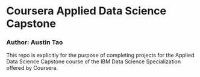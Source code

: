 # Coursera Applied Data Science Capstone
### Author: Austin Tao  
This repo is explicitly for the purpose of completing projects for the Applied Data Science Capstone course of the IBM Data Science Specialization offered by Coursera. 

